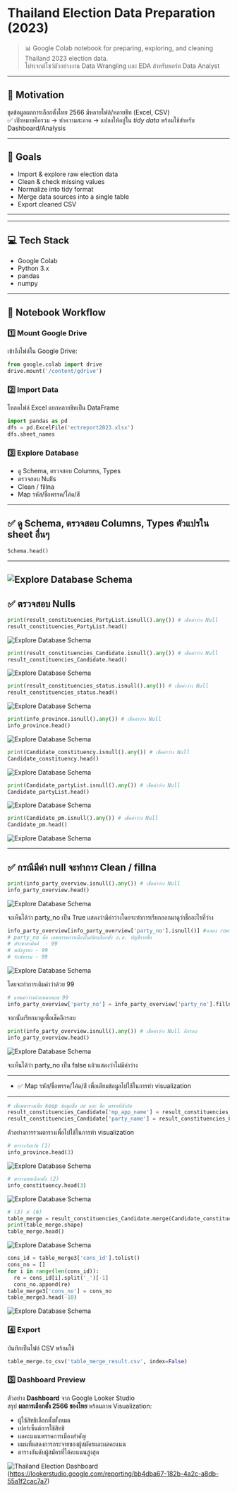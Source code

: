 # Thailand Election Data Preparation (2023)

> 📊 Google Colab notebook for preparing, exploring, and cleaning Thailand 2023 election data.  
> โปรเจกต์โชว์ตัวอย่างงาน Data Wrangling และ EDA สำหรับพอร์ต Data Analyst

---

## 📌 Motivation

ชุดข้อมูลผลการเลือกตั้งไทย 2566 มีหลายไฟล์/หลายชีท (Excel, CSV)  
✅ เป้าหมายคือรวม → ทำความสะอาด → แปลงให้อยู่ใน *tidy data* พร้อมใช้สำหรับ Dashboard/Analysis

---

## 🎯 Goals

- Import & explore raw election data
- Clean & check missing values
- Normalize into tidy format
- Merge data sources into a single table
- Export cleaned CSV

---

---

## 💻 Tech Stack

- Google Colab
- Python 3.x
- pandas
- numpy

---

## 📑 Notebook Workflow

### 1️⃣ Mount Google Drive
เข้าถึงไฟล์ใน Google Drive:
```python
from google.colab import drive
drive.mount('/content/gdrive')
```
### 2️⃣ Import Data
โหลดไฟล์ Excel
แยกหลายชีทเป็น DataFrame
```python
import pandas as pd
dfs = pd.ExcelFile('ectreport2023.xlsx')
dfs.sheet_names
```
### 3️⃣ Explore Database
- ดู Schema, ตรวจสอบ Columns, Types
- ตรวจสอบ Nulls
- Clean / fillna
- Map รหัส/ชื่อพรรค/โค้ด/สี
---
✅ ดู Schema, ตรวจสอบ Columns, Types ตัวแปรใน sheet อื่นๆ
---
```python
Schema.head()  
```
---
![Explore Database Schema](png1.png)
---
✅ ตรวจสอบ Nulls
---
```python
print(result_constituencies_PartyList.isnull().any()) # เช็คค่าว่าง Null
result_constituencies_PartyList.head() 
```
![Explore Database Schema](png2.png)
```python
print(result_constituencies_Candidate.isnull().any()) # เช็คค่าว่าง Null
result_constituencies_Candidate.head()
```
![Explore Database Schema](png3.png)
```python
print(result_constituencies_status.isnull().any()) # เช็คค่าว่าง Null
result_constituencies_status.head()
```
![Explore Database Schema](png4.png)
```python
print(info_province.isnull().any()) # เช็คค่าว่าง Null
info_province.head()
```
![Explore Database Schema](png5.png)
```python
print(Candidate_constituency.isnull().any()) # เช็คค่าว่าง Null
Candidate_constituency.head()
```
![Explore Database Schema](png6.png)
```python
print(Candidate_partyList.isnull().any()) # เช็คค่าว่าง Null
Candidate_partyList.head()
```
![Explore Database Schema](png7.png)
```python
print(Candidate_pm.isnull().any()) # เช็คค่าว่าง Null
Candidate_pm.head()
```
![Explore Database Schema](png8.png)

---
✅ กรณีมีค่า null จะทำการ Clean / fillna
---
```python
print(info_party_overview.isnull().any()) # เช็คค่าว่าง Null
info_party_overview.head()
```
![Explore Database Schema](png9.png)

จะเห็นได้ว่า party_no  เป็น True แสดงว่ามีค่าว่างโดยจะทำการเรียกออกมาดูว่าชื่ออะไรที่ว่าง
```python
info_party_overview[info_party_overview['party_no'].isnull()] #แสดง row ที่มี party_no ว่าง
# party_no คือ เลขพรรคการเมืองในบัตรเลือกตั้ง ส.ส. บัญชีรายชื่อ
# ประชาสามัคคี	- 99
# พลังบูรพา - 99
# รักษ์ธรรม - 99
```
![Explore Database Schema](png10.png)

โดยจะทำการเติมค่าว่าด้วย 99
```python
# แทนค่าว่างด้วยหมายเลข 99
info_party_overview['party_no'] = info_party_overview['party_no'].fillna(99)
```

จากนั้นเรียกมาดูเพื่อเช็คอีกรอบ
```python
print(info_party_overview.isnull().any()) # เช็คค่าว่าง Null อีกรอบ
info_party_overview.head()
```
![Explore Database Schema](png11.png)

จะเห็นได้ว่า party_no  เป็น false แล้วแสดงว่าไม่มีค่าว่าง

---
- ✅ Map รหัส/ชื่อพรรค/โค้ด/สี เพื่อเตียมข้อมูลไปใช้ในการทำ visualization
---
```python
# เชื่อมตารางเพื่อ keep ข้อมูลชื่อ สส และ ชื่อ พรรคที่สังกัด
result_constituencies_Candidate['mp_app_name'] = result_constituencies_Candidate['mp_app_id'].map(Candidate_constituency.set_index('mp_app_id')['mp_app_name'])
result_constituencies_Candidate['party_name'] = result_constituencies_Candidate['party_id'].map(info_party_overview.set_index('id')['name'])
```
ตัวอย่างการรวมตารางเพื่อไปใช้ในการทำ visualization
```python
# ตารางจังหวัด (1)
info_province.head(3)
```
![Explore Database Schema](png12.png)
```python
# ตารางเขตเลือกตั้ง (2)
info_constituency.head(3)
```
![Explore Database Schema](png13.png)
```python
# (3) x (6)
table_merge = result_constituencies_Candidate.merge(Candidate_constituency, how ='left', left_on='mp_app_id',right_on='mp_app_id')
print(table_merge.shape)
table_merge.head()
```
![Explore Database Schema](png14.png)
```python
cons_id = table_merge3['cons_id'].tolist()
cons_no = []
for i in range(len(cons_id)):
  re = cons_id[i].split('_')[-1]
  cons_no.append(re)
table_merge3['cons_no'] = cons_no
table_merge3.head(-10)
```
![Explore Database Schema](png15.png)

### 4️⃣ Export
บันทึกเป็นไฟล์ CSV พร้อมใช้
```python
table_merge.to_csv('table_merge_result.csv', index=False)
```
### 5️⃣ Dashboard Preview
ตัวอย่าง **Dashboard** จาก Google Looker Studio  
สรุป **ผลการเลือกตั้ง 2566 ของไทย** พร้อมภาพ Visualization:

- ผู้ใช้สิทธิเลือกตั้งทั้งหมด
- เปอร์เซ็นต์การใช้สิทธิ
- ผลคะแนนพรรคการเมืองสำคัญ
- แผนที่แสดงการกระจายของผู้สมัครและผลคะแนน
- ตารางอันดับผู้สมัครที่ได้คะแนนสูงสุด

![Thailand Election Dashboard](png16.png)(https://lookerstudio.google.com/reporting/bb4dba67-182b-4a2c-a8db-55a1f2cac7a7)
